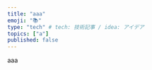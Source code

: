 ```yaml
---
title: "aaa"
emoji: "📚"
type: "tech" # tech: 技術記事 / idea: アイデア
topics: ["a"]
published: false
---
```

aaa